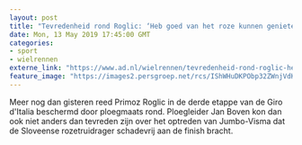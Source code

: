 ```yaml
---
layout: post
title: "Tevredenheid rond Roglic: ‘Heb goed van het roze kunnen genieten’"
date: Mon, 13 May 2019 17:45:00 GMT
categories: 
- sport 
- wielrennen 
externe_link: "https://www.ad.nl/wielrennen/tevredenheid-rond-roglic-heb-goed-van-het-roze-kunnen-genieten~a933e8f7/"
feature_image: "https://images2.persgroep.net/rcs/IShWHuDKPObp32ZWnjVdKUAuXTU/diocontent/148265397/_fitwidth/400/?appId=21791a8992982cd8da851550a453bd7f&quality=0.7"
---
```


Meer nog dan gisteren reed Primoz Roglic in de derde etappe van de Giro d'Italia beschermd door ploegmaats rond. Ploegleider Jan Boven kon dan ook niet anders dan tevreden zijn over het optreden van Jumbo-Visma dat de Sloveense rozetruidrager schadevrij aan de finish bracht.
